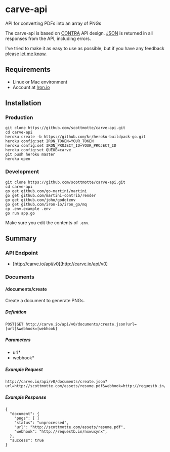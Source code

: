 # carve-api 

API for converting PDFs into an array of PNGs

The carve-api is based on [CONTRA]() API design. [JSON](http://www.json.org) is returned in all responses from the API, including errors. 

I've tried to make it as easy to use as possible, but if you have any feedback please [let me know](mailto:scott@scottmotte.com).

## Requirements

* Linux or Mac environment
* Account at [Iron.io](http://iron.io)

## Installation
### Production

```
git clone https://github.com/scottmotte/carve-api.git
cd carve-api
heroku create -b https://github.com/kr/heroku-buildpack-go.git
heroku config:set IRON_TOKEN=YOUR_TOKEN 
heroku config:set IRON_PROJECT_ID=YOUR_PROJECT_ID 
heroku config:set QUEUE=carve 
git push heroku master
heroku open
```

### Development

```
git clone https://github.com/scottmotte/carve-api.git
cd carve-api
go get github.com/go-martini/martini
go get github.com/martini-contrib/render
go get github.com/joho/godotenv
go get github.com/iron-io/iron_go/mq
cp .env.example .env
go run app.go
```

Make sure you edit the contents of `.env`.

## Summary

### API Endpoint

* [http://carve.io/api/v0](http://carve.io/api/v0)

### Documents

#### /documents/create

Create a document to generate PNGs.

##### Definition

```
POST|GET http://carve.io/api/v0/documents/create.json?url=[url]&webhook=[webhook]
```

##### Parameters

* url*
* webhook*

##### Example Request

```
http://carve.io/api/v0/documents/create.json?url=http://scottmotte.com/assets/resume.pdf&webhook=http://requestb.in/nxwuxynx"
```

##### Example Response

```
{
  "document": {
    "pngs": [ ]
    "status": "unprocessed",
    "url": "http://scottmotte.com/assets/resume.pdf",
    "webhook": "http://requestb.in/nxwuxynx",
  },
  "success": true
}
```
